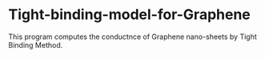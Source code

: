 # Tight-binding-model-for-Graphene
This program computes the conductnce of Graphene nano-sheets by Tight Binding Method.

